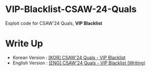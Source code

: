 # VIP-Blacklist-CSAW-24-Quals
Exploit code for CSAW'24 Quals, **VIP Blacklist**

# Write Up
- Korean Version : [[KOR] CSAW'24 Quals - VIP Blacklist](https://velog.io/@mntly/KOR-CSAW24-Quals-VIP-Blacklist)
- English Version : [[ENG] CSAW'24 Quals - VIP Blacklist (Writing)]()
